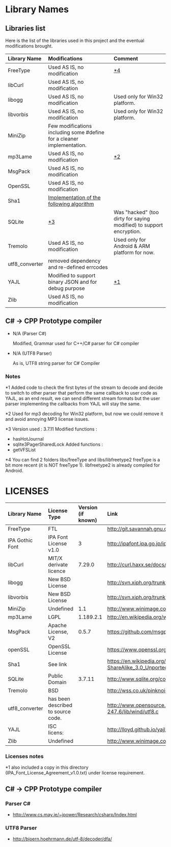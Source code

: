 Library Names
=============

Libraries list
--------------

Here is the list of the libraries used in this project and the eventual modifications brought.

|Library Name|Modifications|Comment|
|:-----------|:------------|:-----------|
|FreeType    |Used AS IS, no modification|[*4](#note4)|
|libCurl     |Used AS IS, no modification||
|libogg      |Used AS IS, no modification|Used only for Win32 platform.|
|libvorbis   |Used AS IS, no modification|Used only for Win32 platform.|
|MiniZip     |Few modifications including some #define for a cleaner implementation.||
|mp3Lame     |Used AS IS, no modification|[*2](#note2)|
|MsgPack     |Used AS IS, no modification||
|OpenSSL     |Used AS IS, no modification||
|Sha1        |[Implementation of the following algorithm](http://en.wikipedia.org/wiki/SHA-1#SHA-1_pseudocode)||
|SQLite      |[*3](#note3)|Was "hacked" (too dirty for saying modified) to support encryption.|
|Tremolo     |Used AS IS, no modification|Used only for Android & ARM platform for now.|
|utf8_converter|removed dependency and re-defined errcodes|| 
|YAJL        |Modified to support binary JSON and for debug purpose|[*1](#note1)|
|Zlib        |Used AS IS, no modification||

C# -> CPP Prototype compiler
----------------------------

- N/A	(Parser C#)	

  Modified, Grammar used for C++/C# parser for C# compiler

- N/A	(UTF8 Parser)

  As is, UTF8 string parser for C# Compiler

### Notes

<a name="note1">*1</a>
Added code to check the first bytes of the stream to decode and decide to switch to other parser
that perform the same callback to user code as YAJL, as an end result, we can send different stream formats
but the user parser implementing the callbacks from YAJL will stay the same.

<a name="note2">*2</a>
Used for mp3 decoding for Win32 platform, but now we could remove it and avoid annoying MP3 license issues.

<a name="note3">*3</a>
Version used : 3.7.11
Modified functions : 
- hasHotJournal
- sqlite3PagerSharedLock
Added functions : 
- getVFSList

<a name="note4">*4</a>
You can find 2 folders libs/freeType and libs/libfreetype2
freeType is a bit more recent (it is NOT freeType 1).
libfreetype2 is already compiled for Android.

# LICENSES

|Library Name		|License Type          |Version (if known)|Link                     |
|:------------------|:---------------------|:-----------------|:------------------------|
|FreeType           |FTL                   |                  |http://git.savannah.gnu.org/cgit/freetype/freetype2.git/tree/docs/FTL.TXT|
|IPA Gothic Font    |IPA Font License v1.0|3|http://ipafont.ipa.go.jp/ipa_font_license_v1.html [*1](#licenses_note_1)|
|libCurl            |MIT/X derivate licence|7.29.0            |http://curl.haxx.se/docs/copyright.html|
|libogg				|New BSD License       |                  |http://svn.xiph.org/trunk/ogg/COPYING|
|libvorbis			|New BSD License       |                  |http://svn.xiph.org/trunk/vorbis/COPYING|
|MiniZip            |Undefined             |1.1               |http://www.winimage.com/zLibDll/minizip.html|
|mp3Lame            |LGPL                  |1.189.2.1         |http://en.wikipedia.org/wiki/LAME#Patents_and_legal_issues|
|MsgPack            |Apache License, V2    |0.5.7             |https://github.com/msgpack/msgpack-c/blob/master/LICENSE|
|openSSL            |OpenSSL License       |                  |https://www.openssl.org/source/license.html|
|Sha1|See link      |                      |https://en.wikipedia.org/wiki/Wikipedia:Text_of_Creative_Commons_Attribution-ShareAlike_3.0_Unported_License|
|SQLite             |Public Domain         |3.7.11            |http://www.sqlite.org/copyright.html| 
|Tremolo            |BSD                   |                  |http://wss.co.uk/pinknoise/tremolo/|
|utf8_converter     |has been described to source code.|      |http://www.opensource.apple.com/source/Heimdal/Heimdal-247.6/lib/wind/utf8.c
|YAJL               |ISC licens:   |                  |http://lloyd.github.io/yajl/|
|Zlib               |Undefined             |                  |http://www.winimage.com/zLibDll/minizip.html|

### Licenses notes

<a name="licenses_note_1">*1</a>
also included a copy in this directory (IPA_Font_License_Agreement_v1.0.txt) under license requirement.

C# -> CPP Prototype compiler
----------------------------

### Parser C#

- http://www.cs.may.ie/~jpower/Research/csharp/Index.html

### UTF8 Parser

- http://bjoern.hoehrmann.de/utf-8/decoder/dfa/
